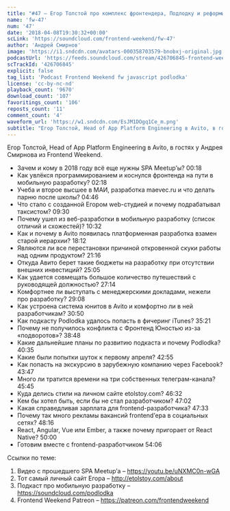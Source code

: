```yaml
---
title: "#47 – Егор Толстой про комплекс фронтендера, Подлодку и реформы в Avito"
name: 'fw-47'
num: '47'
date: '2018-04-08T19:30:32+00:00'
scLink: 'https://soundcloud.com/frontend-weekend/fw-47'
author: 'Андрей Смирнов'
image: 'https://i1.sndcdn.com/avatars-000358703579-bnobxj-original.jpg'
podcastUrl: 'https://feeds.soundcloud.com/stream/426706845-frontend-weekend-fw-47.m4a'
scTrackId: '426706845'
explicit: false
tag_list: 'Podcast Frontend Weekend fw javascript podlodka'
license: 'cc-by-nc-nd'
playback_count: '9670'
download_count: '107'
favoritings_count: '106'
reposts_count: '11'
comment_count: '4'
waveform_url: 'https://w1.sndcdn.com/EsJM1DOgq1Ce_m.png'
subtitle: "Егор Толстой, Head of App Platform Engineering в Avito, в гостях у Андрея Смирнова из Frontend Weekend.  "
---
```

Егор Толстой, Head of App Platform Engineering в Avito, в гостях у Андрея Смирнова из Frontend Weekend.  

- Зачем и кому в 2018 году всё еще нужны SPA Meetup’ы? <timecode sec="18">00:18</timecode>
- Как увлёкся программированием и коснулся фронтенда на пути в мобильную разработку? <timecode sec="138">02:18</timecode>
- Учеба и второе высшее в МАИ, разработка maevec.ru и что делать парню после школы? <timecode sec="286">04:46</timecode>
- Что стало с созданной Егором web-студией и почему подрабатывал таксистом? <timecode sec="570">09:30</timecode>
- Почему ушел из веб-разработки в мобильную разработку (список отличий и схожестей)? <timecode sec="632">10:32</timecode>
- Как и почему в Avito появилась платформенная разработка взамен старой иерархии? <timecode sec="1092">18:12</timecode>
- Являются ли все перестановки причиной откровенной скуки работы над одним продуктом? <timecode sec="1276">21:16</timecode>
- Откуда Авито берет такие бюджеты на разработку при отсутствии внешних инвестиций? <timecode sec="1505">25:05</timecode>
- Как удается совмещать большое количество путешествий с руководящей должностью?  <timecode sec="1634">27:14</timecode>
- Комфортнее ли выступать с менеджерскими докладами, нежели про разработку? <timecode sec="1748">29:08</timecode>
- Как устроена система юнитов в Avito и комфортно ли в ней разработчикам? <timecode sec="1850">30:50</timecode>
- Как подкасту Podlodka удалось попасть в фичеринг iTunes? <timecode sec="2121">35:21</timecode>
- Почему не получилось конфликта с Фронтенд Юностью из-за «подворотов»? <timecode sec="2328">38:48</timecode>
- Какие дальнейшие планы по развитию подкаста и почему Podlodka? <timecode sec="2435">40:35</timecode>
- Какие были попытки шуток к первому апреля? <timecode sec="2575">42:55</timecode>
- Как попасть на экскурсию в зарубежную компанию через Facebook? <timecode sec="2627">43:47</timecode>
- Много ли тратится времени на три собственных телеграм-канала? <timecode sec="2745">45:45</timecode>
- Куда делись стили на личном сайте etolstoy.com? <timecode sec="2792">46:32</timecode>
- Кем бы хотел быть, если бы не стал разработчиком? <timecode sec="2822">47:02</timecode>
- Какая справедливая зарплата для frontend-разработчика? <timecode sec="2853">47:33</timecode>
- Почему так много рекламы вакансий frontend’ера в социальных сетях? <timecode sec="2896">48:16</timecode>
- React, Angular, Vue или Ember, а также почему пригорает от React Native? <timecode sec="3000">50:00</timecode>
- Готовим вместе с frontend-разработчиком <timecode sec="3246">54:06</timecode>

Ссылки по теме:
1) Видео с прошедшего SPA Meetup’а – https://youtu.be/uNXMC0n-wGA
2) Тот самый личный сайт Егора – http://etolstoy.com/about
3) Подкаст про мобильную разработку – https://soundcloud.com/podlodka
4) Frontend Weekend Patreon – https://patreon.com/frontendweekend
